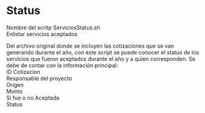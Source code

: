   
 # Status
Nombre del scritp ServiciosStatus.sh  
Enlistar servicios aceptados   
  
Del archivo original donde se incluyen las cotizaciones que se van generando durante el año, con este script se puede conocer el status de los servicios que fueron aceptados durante el año y a quien corresponden.
Se debe de contar con la información principal:  
ID Cotizacion  
Responsable del proyecto  
Origen  
Monto  
Si fue o no Aceptada  
Status
  
